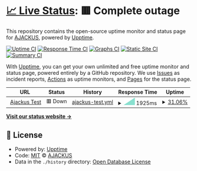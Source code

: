 # [📈 Live Status](https://ajackus.github.io/upptime-monitor): <!--live status--> **🟥 Complete outage**

This repository contains the open-source uptime monitor and status page for [AJACKUS](ajackus.com), powered by [Upptime](https://github.com/upptime/upptime).

[![Uptime CI](https://github.com/ajackus/upptime-monitor/workflows/Uptime%20CI/badge.svg)](https://github.com/ajackus/upptime-monitor/actions?query=workflow%3A%22Uptime+CI%22)
[![Response Time CI](https://github.com/ajackus/upptime-monitor/workflows/Response%20Time%20CI/badge.svg)](https://github.com/ajackus/upptime-monitor/actions?query=workflow%3A%22Response+Time+CI%22)
[![Graphs CI](https://github.com/ajackus/upptime-monitor/workflows/Graphs%20CI/badge.svg)](https://github.com/ajackus/upptime-monitor/actions?query=workflow%3A%22Graphs+CI%22)
[![Static Site CI](https://github.com/ajackus/upptime-monitor/workflows/Static%20Site%20CI/badge.svg)](https://github.com/ajackus/upptime-monitor/actions?query=workflow%3A%22Static+Site+CI%22)
[![Summary CI](https://github.com/ajackus/upptime-monitor/workflows/Summary%20CI/badge.svg)](https://github.com/ajackus/upptime-monitor/actions?query=workflow%3A%22Summary+CI%22)

With [Upptime](https://upptime.js.org), you can get your own unlimited and free uptime monitor and status page, powered entirely by a GitHub repository. We use [Issues](https://github.com/ajackus/upptime-monitor/issues) as incident reports, [Actions](https://github.com/ajackus/upptime-monitor/actions) as uptime monitors, and [Pages](https://ajackus.github.io/upptime-monitor) for the status page.

<!--start: status pages-->
<!-- This summary is generated by Upptime (https://github.com/upptime/upptime) -->
<!-- Do not edit this manually, your changes will be overwritten -->
<!-- prettier-ignore -->
| URL | Status | History | Response Time | Uptime |
| --- | ------ | ------- | ------------- | ------ |
| <img alt="" src="https://favicons.githubusercontent.com/ajackus.com" height="13"> [Ajackus Test](https://ajackus.com) | 🟥 Down | [ajackus-test.yml](https://github.com/ajackus/upptime-monitor/commits/HEAD/history/ajackus-test.yml) | <details><summary><img alt="Response time graph" src="./graphs/ajackus-test/response-time-week.png" height="20"> 1925ms</summary><br><a href="https://ajackus.github.io/upptime-monitor/history/ajackus-test"><img alt="Response time 1925" src="https://img.shields.io/endpoint?url=https%3A%2F%2Fraw.githubusercontent.com%2Fajackus%2Fupptime-monitor%2FHEAD%2Fapi%2Fajackus-test%2Fresponse-time.json"></a><br><a href="https://ajackus.github.io/upptime-monitor/history/ajackus-test"><img alt="24-hour response time 1925" src="https://img.shields.io/endpoint?url=https%3A%2F%2Fraw.githubusercontent.com%2Fajackus%2Fupptime-monitor%2FHEAD%2Fapi%2Fajackus-test%2Fresponse-time-day.json"></a><br><a href="https://ajackus.github.io/upptime-monitor/history/ajackus-test"><img alt="7-day response time 1925" src="https://img.shields.io/endpoint?url=https%3A%2F%2Fraw.githubusercontent.com%2Fajackus%2Fupptime-monitor%2FHEAD%2Fapi%2Fajackus-test%2Fresponse-time-week.json"></a><br><a href="https://ajackus.github.io/upptime-monitor/history/ajackus-test"><img alt="30-day response time 1925" src="https://img.shields.io/endpoint?url=https%3A%2F%2Fraw.githubusercontent.com%2Fajackus%2Fupptime-monitor%2FHEAD%2Fapi%2Fajackus-test%2Fresponse-time-month.json"></a><br><a href="https://ajackus.github.io/upptime-monitor/history/ajackus-test"><img alt="1-year response time 1925" src="https://img.shields.io/endpoint?url=https%3A%2F%2Fraw.githubusercontent.com%2Fajackus%2Fupptime-monitor%2FHEAD%2Fapi%2Fajackus-test%2Fresponse-time-year.json"></a></details> | <details><summary><a href="https://ajackus.github.io/upptime-monitor/history/ajackus-test">31.06%</a></summary><a href="https://ajackus.github.io/upptime-monitor/history/ajackus-test"><img alt="All-time uptime 31.06%" src="https://img.shields.io/endpoint?url=https%3A%2F%2Fraw.githubusercontent.com%2Fajackus%2Fupptime-monitor%2FHEAD%2Fapi%2Fajackus-test%2Fuptime.json"></a><br><a href="https://ajackus.github.io/upptime-monitor/history/ajackus-test"><img alt="24-hour uptime 31.06%" src="https://img.shields.io/endpoint?url=https%3A%2F%2Fraw.githubusercontent.com%2Fajackus%2Fupptime-monitor%2FHEAD%2Fapi%2Fajackus-test%2Fuptime-day.json"></a><br><a href="https://ajackus.github.io/upptime-monitor/history/ajackus-test"><img alt="7-day uptime 31.06%" src="https://img.shields.io/endpoint?url=https%3A%2F%2Fraw.githubusercontent.com%2Fajackus%2Fupptime-monitor%2FHEAD%2Fapi%2Fajackus-test%2Fuptime-week.json"></a><br><a href="https://ajackus.github.io/upptime-monitor/history/ajackus-test"><img alt="30-day uptime 31.06%" src="https://img.shields.io/endpoint?url=https%3A%2F%2Fraw.githubusercontent.com%2Fajackus%2Fupptime-monitor%2FHEAD%2Fapi%2Fajackus-test%2Fuptime-month.json"></a><br><a href="https://ajackus.github.io/upptime-monitor/history/ajackus-test"><img alt="1-year uptime 31.06%" src="https://img.shields.io/endpoint?url=https%3A%2F%2Fraw.githubusercontent.com%2Fajackus%2Fupptime-monitor%2FHEAD%2Fapi%2Fajackus-test%2Fuptime-year.json"></a></details>

<!--end: status pages-->

[**Visit our status website →**](https://ajackus.github.io/upptime-monitor)

## 📄 License

- Powered by: [Upptime](https://github.com/upptime/upptime)
- Code: [MIT](./LICENSE) © [AJACKUS](ajackus.com)
- Data in the `./history` directory: [Open Database License](https://opendatacommons.org/licenses/odbl/1-0/)
